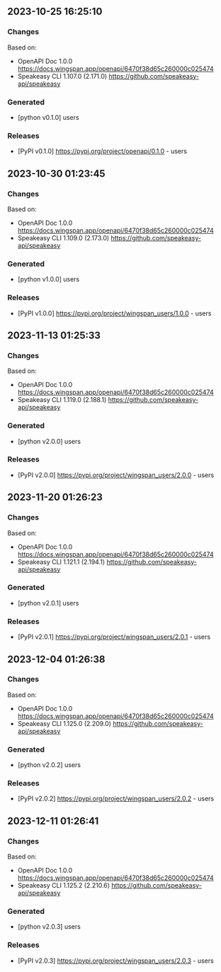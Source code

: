 

## 2023-10-25 16:25:10
### Changes
Based on:
- OpenAPI Doc 1.0.0 https://docs.wingspan.app/openapi/6470f38d65c260000c025474
- Speakeasy CLI 1.107.0 (2.171.0) https://github.com/speakeasy-api/speakeasy
### Generated
- [python v0.1.0] users
### Releases
- [PyPI v0.1.0] https://pypi.org/project/openapi/0.1.0 - users

## 2023-10-30 01:23:45
### Changes
Based on:
- OpenAPI Doc 1.0.0 https://docs.wingspan.app/openapi/6470f38d65c260000c025474
- Speakeasy CLI 1.109.0 (2.173.0) https://github.com/speakeasy-api/speakeasy
### Generated
- [python v1.0.0] users
### Releases
- [PyPI v1.0.0] https://pypi.org/project/wingspan_users/1.0.0 - users


## 2023-11-13 01:25:33
### Changes
Based on:
- OpenAPI Doc 1.0.0 https://docs.wingspan.app/openapi/6470f38d65c260000c025474
- Speakeasy CLI 1.119.0 (2.188.1) https://github.com/speakeasy-api/speakeasy
### Generated
- [python v2.0.0] users
### Releases
- [PyPI v2.0.0] https://pypi.org/project/wingspan_users/2.0.0 - users

## 2023-11-20 01:26:23
### Changes
Based on:
- OpenAPI Doc 1.0.0 https://docs.wingspan.app/openapi/6470f38d65c260000c025474
- Speakeasy CLI 1.121.1 (2.194.1) https://github.com/speakeasy-api/speakeasy
### Generated
- [python v2.0.1] users
### Releases
- [PyPI v2.0.1] https://pypi.org/project/wingspan_users/2.0.1 - users

## 2023-12-04 01:26:38
### Changes
Based on:
- OpenAPI Doc 1.0.0 https://docs.wingspan.app/openapi/6470f38d65c260000c025474
- Speakeasy CLI 1.125.0 (2.209.0) https://github.com/speakeasy-api/speakeasy
### Generated
- [python v2.0.2] users
### Releases
- [PyPI v2.0.2] https://pypi.org/project/wingspan_users/2.0.2 - users

## 2023-12-11 01:26:41
### Changes
Based on:
- OpenAPI Doc 1.0.0 https://docs.wingspan.app/openapi/6470f38d65c260000c025474
- Speakeasy CLI 1.125.2 (2.210.6) https://github.com/speakeasy-api/speakeasy
### Generated
- [python v2.0.3] users
### Releases
- [PyPI v2.0.3] https://pypi.org/project/wingspan_users/2.0.3 - users